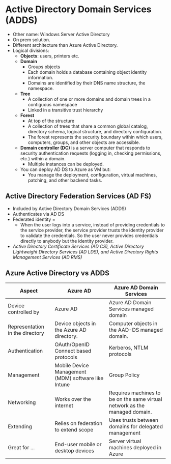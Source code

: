 # Active Directory Domain Services (ADDS)

- Other name: Windows Server Active Directory
- On prem solution.
- Different architecture than Azure Active Directory.
- Logical divisions:
  - **Objects**: users, printers etc.
  - **Domain**
    - Groups objects
    - Each domain holds a database containing object identity information.
    - Domains are identified by their DNS name structure, the namespace.
  - **Tree**
    - A collection of one or more domains and domain trees in a contiguous namespace
    - Linked in a transitive trust hierarchy
  - **Forest**
    - At top of the structure
    - A collection of trees that share a common global catalog, directory schema, logical structure, and directory configuration.
    - The forest represents the security boundary within which users, computers, groups, and other objects are accessible.
  - **Domain controller (DC)** is a server computer that responds to security authentication requests (logging in, checking permissions, etc.) within a domain.
    - Multiple instances can be deployed.
  - You can deploy AD DS to Azure as VM but:
    - You manage the deployment, configuration, virtual machines, patching, and other backend tasks.

## Active Directory Federation Services (AD FS)

- Included by Active Directory Domain Services (ADDS)
- Authenticates via AD DS
- Federated identity  =
  - When the user logs into a service, instead of providing credentials to the service provider, the service provider trusts the identity provider to validate the credentials. So the user never provides credentials directly to anybody but the identity provider.
- _Active Directory Certificate Services (AD CS), Active Directory Lightweight Directory Services (AD LDS), and Active Directory Rights Management Services (AD RMS)_

## Azure Active Directory vs ADDS

| **Aspect** | **Azure AD** | **Azure AD Domain Services** |
| --- | --- | --- |
| Device controlled by | Azure AD | Azure AD Domain Services managed domain |
| Representation in the directory | Device objects in the Azure AD directory. | Computer objects in the AAD-DS managed domain. |
| Authentication | OAuth/OpenID Connect based protocols | Kerberos, NTLM protocols |
| Management | Mobile Device Management (MDM) software like Intune | Group Policy |
| Networking | Works over the internet | Requires machines to be on the same virtual network as the managed domain. |
| Extending | Relies on federation to extend scope | Uses trusts between domains for delegated management |
| Great for ... | End-user mobile or desktop devices | Server virtual machines deployed in Azure |
